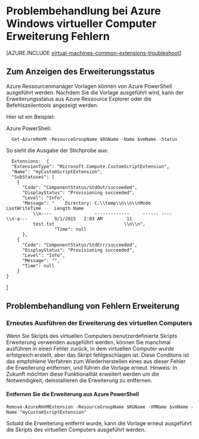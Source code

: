 <properties
   pageTitle="Problembehandlung bei Windows virtueller Computer Erweiterung Fehlern | Microsoft Azure"
   description="Erfahren Sie mehr über die Problembehandlung Azure Windows virtueller Computer Erweiterung Fehlern"
   services="virtual-machines-windows"
   documentationCenter=""
   authors="kundanap"
   manager="timlt"
   editor=""
   tags="top-support-issue,azure-resource-manager"/>

<tags
   ms.service="virtual-machines-windows"
   ms.devlang="na"
   ms.topic="article"
   ms.tgt_pltfrm="vm-windows"
   ms.workload="infrastructure-services"
   ms.date="03/29/2016"
   ms.author="kundanap"/>

# <a name="troubleshooting-azure-windows-vm-extension-failures"></a>Problembehandlung bei Azure Windows virtueller Computer Erweiterung Fehlern

[AZURE.INCLUDE [virtual-machines-common-extensions-troubleshoot](../../includes/virtual-machines-common-extensions-troubleshoot.md)]

## <a name="viewing-extension-status"></a>Zum Anzeigen des Erweiterungsstatus
Azure Ressourcenmanager Vorlagen können von Azure PowerShell ausgeführt werden. Nachdem Sie die Vorlage ausgeführt wird, kann der Erweiterungsstatus aus Azure Ressource Explorer oder die Befehlszeilentools angezeigt werden.

Hier ist ein Beispiel:

Azure PowerShell:

      Get-AzureRmVM -ResourceGroupName $RGName -Name $vmName -Status

So sieht die Ausgabe der Stichprobe aus:

      Extensions:  {
      "ExtensionType": "Microsoft.Compute.CustomScriptExtension",
      "Name": "myCustomScriptExtension",
      "SubStatuses": [
        {
          "Code": "ComponentStatus/StdOut/succeeded",
          "DisplayStatus": "Provisioning succeeded",
          "Level": "Info",
          "Message": "    Directory: C:\\temp\\n\\n\\nMode                LastWriteTime     Length Name
              \\n----                -------------     ------ ----                              \\n-a---          9/1/2015   2:03 AM         11
              test.txt                          \\n\\n",
                      "Time": null
          },
        {
          "Code": "ComponentStatus/StdErr/succeeded",
          "DisplayStatus": "Provisioning succeeded",
          "Level": "Info",
          "Message": "",
          "Time": null
        }
    }
  ]

## <a name="troubleshooting-extension-failures"></a>Problembehandlung von Fehlern Erweiterung

### <a name="re-running-the-extension-on-the-vm"></a>Erneutes Ausführen der Erweiterung des virtuellen Computers

Wenn Sie Skripts des virtuellen Computers benutzerdefinierte Skripts Erweiterung verwenden ausgeführt werden, können Sie manchmal ausführen in einen Fehler zurück, in dem virtuellen Computer wurde erfolgreich erstellt, aber das Skript fehlgeschlagen ist. Diese Conditons ist das empfohlene Verfahren zum Wiederherstellen eines aus dieser Fehler die Erweiterung entfernen, und führen die Vorlage erneut.
Hinweis: In Zukunft möchten diese Funktionalität erweitert werden um die Notwendigkeit, deinstallieren die Erweiterung zu entfernen.


#### <a name="remove-the-extension-from-azure-powershell"></a>Entfernen Sie die Erweiterung aus Azure PowerShell

    Remove-AzureRmVMExtension -ResourceGroupName $RGName -VMName $vmName -Name "myCustomScriptExtension"

Sobald die Erweiterung entfernt wurde, kann die Vorlage erneut ausgeführt die Skripts des virtuellen Computers ausgeführt werden.
